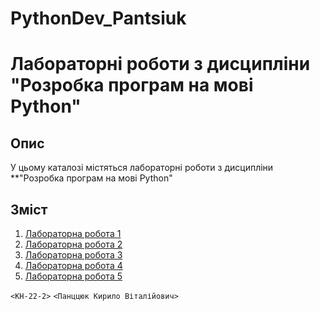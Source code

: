 # PythonDev_Pantsiuk
 # Лабораторні роботи з дисципліни "Розробка програм на мові Python"

## Опис

У цьому каталозі містяться лабораторні роботи з дисципліни **"Розробка програм на мові Python"

## Зміст

1. [Лабораторна робота 1](./Python/lab_1_Pantsiuk/)
2. [Лабораторна робота 2](./lab2/)
3. [Лабораторна робота 3](./lab3/)
4. [Лабораторна робота 4](./lab4/)
5. [Лабораторна робота 5](./lab5/)
   
 `<КН-22-2>` `<Панццюк Кирило Віталійович>` 

